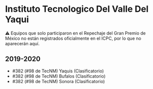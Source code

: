 # Instituto Tecnologico Del Valle Del Yaqui

:warning: Equipos que solo participaron en el Repechaje del Gran Premio de México no están registrados oficialmente en el ICPC, por lo que no aparecerán aquí.

## 2019-2020

- #382 (#98 de TecNM) Yaquis (Clasificatorio)
- #382 (#98 de TecNM) Bufalos (Clasificatorio)
- #382 (#98 de TecNM) Sonora (Clasificatorio)


